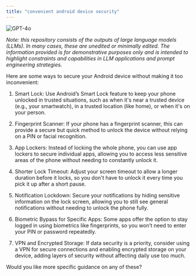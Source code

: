 ```yaml
---
title: "convenient android device security"
---
```

![GPT-4o](https://img.shields.io/badge/GPT--4o-3333FF?style=for-the-badge&logo=openai&logoColor=white)



*Note: this repository consists of the outputs of large language models (LLMs). In many cases, these are unedited or minimally edited. The information provided is for demonstrative purposes only and is intended to highlight constraints and capabilities in LLM applications and prompt engineering strategies.*


Here are some ways to secure your Android device without making it too inconvenient:

1. Smart Lock: Use Android’s Smart Lock feature to keep your phone unlocked in trusted situations, such as when it's near a trusted device (e.g., your smartwatch), in a trusted location (like home), or when it's on your person.


2. Fingerprint Scanner: If your phone has a fingerprint scanner, this can provide a secure but quick method to unlock the device without relying on a PIN or facial recognition.


3. App Lockers: Instead of locking the whole phone, you can use app lockers to secure individual apps, allowing you to access less sensitive areas of the phone without needing to constantly unlock it.


4. Shorter Lock Timeout: Adjust your screen timeout to allow a longer duration before it locks, so you don't have to unlock it every time you pick it up after a short pause.


5. Notification Lockdown: Secure your notifications by hiding sensitive information on the lock screen, allowing you to still see general notifications without needing to unlock the phone fully.


6. Biometric Bypass for Specific Apps: Some apps offer the option to stay logged in using biometrics like fingerprints, so you won’t need to enter your PIN or password repeatedly.


7. VPN and Encrypted Storage: If data security is a priority, consider using a VPN for secure connections and enabling encrypted storage on your device, adding layers of security without affecting daily use too much.



Would you like more specific guidance on any of these?


